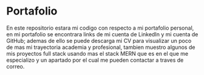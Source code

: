# Portafolio
En este repositorio estara mi codigo con respecto a mi portafolio personal, en mi portafolio se encontrara links de mi cuenta de LinkedIn y mi cuenta de GitHub; ademas de ello se puede descarga mi CV para visualizar un poco de mas mi trayectoria academia y profesional, tambien muestro algunos de mis proyectos full stack usando mas el stack MERN que es en el que me especializo y un apartado por el cual me pueden contactar a traves de correo.
